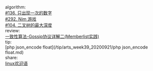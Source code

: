 

algorithm:   
[#136. 只出现一次的数字](/algorithm/arts_week39_20200921/20200928/Solution.php)  
[#292. Nim 游戏](/algorithm/arts_week39_20200921/20201009/Solution.php)  
[#104. 二叉树的最大深度](/algorithm/arts_week39_20200921/20201010/Solution.js)  
review:     
[一致性算法-Gossip协议详解二(Memberlist实践)](/review/arts_week39_20200921/readme.md)  
tip:  
[php json_encode float](/tip/arts_week39_20200921/php json_encode float.md)   
share:   
[linux欢迎语](/share/arts_week39_20200921/linux欢迎语.md)   

